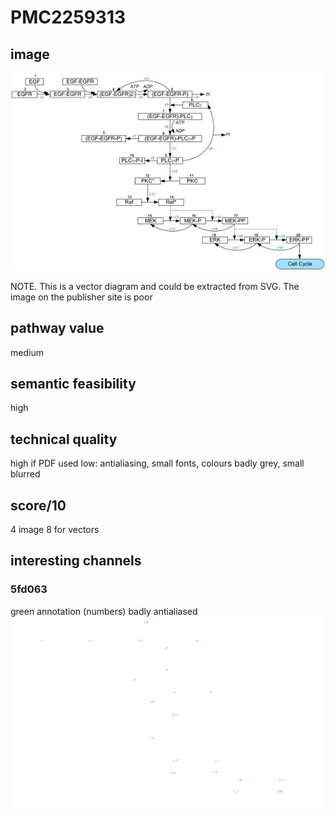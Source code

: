 # PMC2259313

## image

<img src="../PMC2259313/pdfimages/image.3.1.00_00.00_00/raw.png"/>

NOTE. This is a vector diagram and could be extracted from SVG. The image on the publisher site is poor


## pathway value
medium


## semantic feasibility 
high


## technical quality
high if PDF used
low: antialiasing, small fonts, colours badly grey, small blurred

## score/10
4 image
8 for vectors

## interesting channels

### 5fd063
green annotation (numbers) badly antialiased
<img src="../PMC2259313/pdfimages/image.3.1.00_00.00_00/octree/channel.5fd063.png"/>
